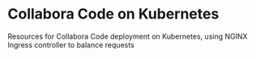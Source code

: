 # Collabora Code on Kubernetes

Resources for Collabora Code deployment on Kubernetes, using NGINX Ingress controller to balance requests